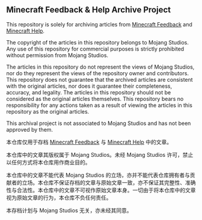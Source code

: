 ## Minecraft Feedback & Help Archive Project

This repository is solely for archiving articles from [Minecraft Feedback](https://feedback.minecraft.net/hc/en-us) and [Minecraft Help](https://help.minecraft.net/hc/en-us).

The copyright of the articles in this repository belongs to Mojang Studios. Any use of this repository for commercial purposes is strictly prohibited without permission from Mojang Studios.

The articles in this repository do not represent the views of Mojang Studios, nor do they represent the views of the repository owner and contributors. This repository does not guarantee that the archived articles are consistent with the original articles, nor does it guarantee their completeness, accuracy, and legality. The articles in this repository should not be considered as the original articles themselves. This repository bears no responsibility for any actions taken as a result of viewing the articles in this repository as the original articles.

This archival project is not associated to Mojang Studios and has not been approved by them.

本仓库仅用于存档 [Minecraft Feedback](https://feedback.minecraft.net/hc/en-us) 与 [Minecraft Help](https://help.minecraft.net/hc/en-us) 中的文章。

本仓库中的文章其版权属于 Mojang Studios。未经 Mojang Studios 许可，禁止以任何方式将本仓库用作商业目的。

本仓库中的文章不能代表 Mojang Studios 的立场，亦并不能代表仓库拥有者与贡献者的立场。本仓库不保证存档的文章与原始文章一致，亦不保证其完整性、准确性与合法性。本仓库中的文章不可视作原始文章本身。一切由于将本仓库中的文章视为原始文章的行为，本仓库不负任何责任。

本存档计划与 Mojang Studios 无关，亦未经其同意。
